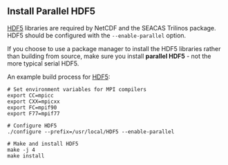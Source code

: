 ## Install Parallel HDF5
[HDF5](https://www.hdfgroup.org/solutions/hdf5) libraries are required by NetCDF and the SEACAS Trilinos package. HDF5 should be configured with the `--enable-parallel` option.

If you choose to use a package manager to install the HDF5 libraries rather than building from source, make sure you install **parallel HDF5** - not the more typical serial HDF5.

An example build process for [HDF5](https://www.hdfgroup.org/solutions/hdf5):

````
# Set environment variables for MPI compilers
export CC=mpicc
export CXX=mpicxx
export FC=mpif90
export F77=mpif77

# Configure HDF5
./configure --prefix=/usr/local/HDF5 --enable-parallel

# Make and install HDF5
make -j 4
make install
````
